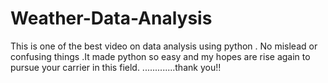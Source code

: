 # Weather-Data-Analysis
This is one of the best video on data analysis using python . No mislead or confusing things .It made python so easy and my hopes are rise again to pursue your carrier  in this field. .............thank you!!
